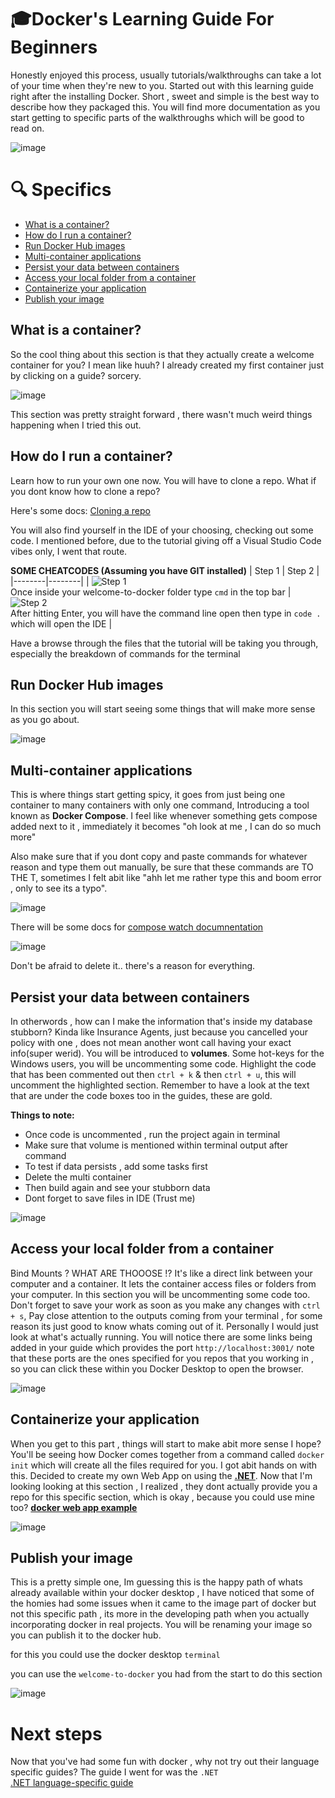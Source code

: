 # 🎓Docker's Learning Guide For Beginners
Honestly enjoyed this process, usually tutorials/walkthroughs can take a lot of your time when they're new to you. Started out with this learning guide right after the installing Docker. Short , sweet and simple is the best way to describe how they packaged this.
You will find more documentation as you start getting to specific parts of the walkthroughs which will be good to read on.


![image](https://github.com/user-attachments/assets/99e1e58b-040d-4b3b-97b8-cb28cbf74694)

# 🔍 Specifics

- [What is a container?](#what-is-a-container)
- [How do I run a container?](#how-do-i-run-a-container)
- [Run Docker Hub images](#run-docker-hub-images)
- [Multi-container applications](#multi-container-applications)
- [Persist your data between containers](#persist-your-data-between-containers)
- [Access your local folder from a container](#access-your-local-folder-from-a-container)
- [Containerize your application](#containerize-your-application)
- [Publish your image](#publish-your-image)


## What is a container?
So the cool thing about this section is that they actually create a welcome container for you? I mean like huuh? I already created my first container just by clicking on a guide? sorcery. 

![image](https://github.com/user-attachments/assets/93088fc1-1796-45d8-8339-d8767ea3d6a7)

This section was pretty straight forward , there wasn't much weird things happening when I tried this out.

## How do I run a container?
Learn how to run your own one now. You will have to clone a repo.
What if you dont know how to clone a repo?

Here's some docs:
[Cloning a repo](https://docs.github.com/en/repositories/creating-and-managing-repositories/cloning-a-repository) 

You will also find yourself in the IDE of your choosing, checking out some code. I mentioned before, due to the tutorial giving off a Visual Studio Code vibes only, I went that route.

**SOME CHEATCODES (Assuming you have GIT installed)**
| Step 1 | Step 2 |
|--------|--------|
| ![Step 1](https://github.com/user-attachments/assets/fd09d410-2724-4879-b009-5e0537dced0a) <br> Once inside your welcome-to-docker folder type `cmd` in the top bar | ![Step 2](https://github.com/user-attachments/assets/c65b214b-7a0c-4c4b-960e-03a0af2a8acc) <br> After hitting Enter, you will have the command line open then type in `code .` which will open the IDE |

Have a browse through the files that the tutorial will be taking you through, especially the breakdown of commands for the terminal

## Run Docker Hub images
In this section you will start seeing some things that will make more sense as you go about.

![image](https://github.com/user-attachments/assets/53225ea8-10f5-4034-b0a0-7c3ae3cfbcc7)

## Multi-container applications
This is where things start getting spicy, it goes from just being one container to many containers with only one command, Introducing a tool known as **Docker Compose**. I feel like whenever something gets compose added next to it , immediately it becomes "oh look at me , I can do so much more" 

Also make sure that if you dont copy and paste commands for whatever reason and type them out manually, be sure that these commands are TO THE T, sometimes I felt abit like "ahh let me rather type this and boom error , only to see its a typo".

![image](https://github.com/user-attachments/assets/5b34da42-19d3-46de-a528-bd4020bd5490)

There will be some docs for [compose watch documnentation](https://docs.docker.com/compose/how-tos/file-watch/)

![image](https://github.com/user-attachments/assets/7fac31be-7452-40fe-a57e-63e265057dca)

Don't be afraid to delete it.. there's a reason for everything.

## Persist your data between containers
In otherwords , how can I make the information that's inside my database stubborn? Kinda like Insurance Agents, just because you cancelled your policy with one , does not mean another wont call having your exact info(super werid). You will be introduced to **volumes**. Some hot-keys for the Windows users, you will be uncommenting some code. Highlight the code that has been commented out then `ctrl + k` & then `ctrl + u`, this will uncomment the highlighted section. Remember to have a look at the text that are under the code boxes too in the guides, these are gold.

**Things to note:**
- Once code is uncommented , run the project again in terminal
- Make sure that volume is mentioned within terminal output after command
- To test if data persists , add some tasks first
- Delete the multi container
- Then build again and see your stubborn data
- Dont forget to save files in IDE (Trust me)

![image](https://github.com/user-attachments/assets/15a8f295-0ec6-431e-8c40-4cdf88851098)

## Access your local folder from a container
Bind Mounts ? WHAT ARE THOOOSE !? It's like a direct link between your computer and a container. It lets the container access files or folders from your computer. In this section you will be uncommenting some code too. Don't forget to save your work as soon as you make any changes with `ctrl + s`, Pay close attention to the outputs coming from your terminal , for some reason its just good to know whats coming out of it. Personally I would just look at what's actually running. You will notice there are some links being added in your guide which provides the port `http://localhost:3001/` note that these ports are the ones specified for you repos that you working in , so you can click these within you Docker Desktop to open the browser.

![image](https://github.com/user-attachments/assets/13d984d4-b639-4b9c-9030-ca2705e3db12)

## Containerize your application
When you get to this part , things will start to make abit more sense I hope? You'll be seeing how Docker comes together from a command called `docker init` which will create all the files required for you. I got abit hands on with this. Decided to create my own Web App on using the [**.NET**](https://dotnet.microsoft.com/en-us/). Now that I'm looking looking at this section , I realized , they dont actually provide you a repo for this specific section, which is okay , because you could use mine too? [**docker web app example**](https://github.com/lukepadiachy/docker-webapp-example)

![image](https://github.com/user-attachments/assets/7014a2da-b778-4e75-b413-35344a33eb0d)

## Publish your image
This is a pretty simple one, Im guessing this is the happy path of whats already available within your docker desktop , I have noticed that some of the homies had some issues when it came to the image part of docker but not this specific path , its more in the developing path when you actually incorporating docker in real projects. You will be renaming your image so you can publish it to the docker hub.

for this you could use the docker desktop `terminal`

you can use the `welcome-to-docker` you had from the start to do this section 

![image](https://github.com/user-attachments/assets/9c6f4021-067c-443c-b319-8f3688704746)


# Next steps
Now that you've had some fun with docker , why not try out their language specific guides? The guide I went for was the `.NET`  
[.NET language-specific guide](https://github.com/lukepadiachy/docker-for-beginners/blob/main/dotnet-language-guide/README.md)












